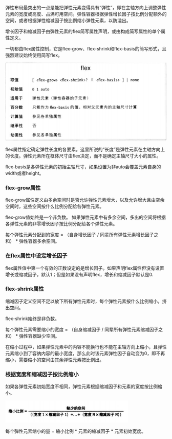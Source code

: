 弹性布局最突出的一点是能把弹性元素变得具有“弹性”，即在主轴方向上调整弹性元素的宽度或高度、占满可用空间。弹性容器根据弹性增长因子按比例分配额外的空间，或者根据弹性缩减因子按比例缩小弹性元素，以防溢出。

增长因子和缩减因子由弹性元素的flex简写属性声明，或由构成简写属性的单个属性定义。

一切都由flex属性控制，它是flex-grow、flex-shrink和flex-basis的简写形式，且强烈建议始终使用简写flex。

![](flex.png)

flex属性指定确定弹性长度的各要素。这里所说的“长度”是弹性元素在主轴方向上的长度。弹性元素所在框体尺寸由flex决定，而不是确定主轴尺寸大小的属性。

flex-basis是各弹性元素的初始主轴尺寸，如果设置为非auto会覆盖元素自身的width或者height。

### flex-grow属性
flex-grow属性定义由多余空间时是否允许弹性元素增大，以及允许增大且由空余空间时，这些空间按什么比例分配给各弹性元素。

flex-grow值始终是一个非负数。
如果弹性元素中有多余空间，多出的空间将根据各弹性元素的非零增长因子按比例分配给各个弹性元素。

每个弹性元素分配到的宽度 = （自身增长因子 / 同辈所有弹性元素增长因子之和） * 弹性容器多余空间。

### 在flex属性中设定增长因子
flex属性值中第一个有效的正数设定的是增长因子。如果声明flex属性但没有设置增长或缩减因子，默认1；但是如果没有声明flex，增长和缩减因子默认是0.

### flex-shrink属性
缩减因子定义空间不足以放下所有弹性元素时，每个弹性元素按什么比例缩小，挤出空间。

flex-shrink始终是非负数。

每个弹性元素需要缩小的宽度 = （自身缩减因子 / 同辈所有弹性元素缩减因子之和） * 弹性容器缺少空间。

在缩小过程中，如果弹性元素中的内容不能换行也不能在主轴方向上缩小，且弹性元素缩小到了容纳内容的最小宽度，那么此时该元素弹性因子自动变为0，即不再缩小，需要缩小的空间由其余弹性元素按比例出。

### 根据宽度和缩减因子按比例缩小
如果各弹性元素初始宽度不相同，弹性元素根据缩减因子和元素的宽度按比例缩小。

![](根据宽度和缩减因子按比例缩小.png)

每个弹性元素缩小的量 = 缩小比例 * 元素的缩减因子 * 元素初始宽度。
